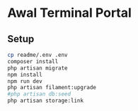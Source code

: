 # Awal Terminal Portal

## Setup
```bash
cp readme/.env .env
composer install
php artisan migrate
npm install
npm run dev
php artisan filament:upgrade
#php artisan db:seed
php artisan storage:link
```
